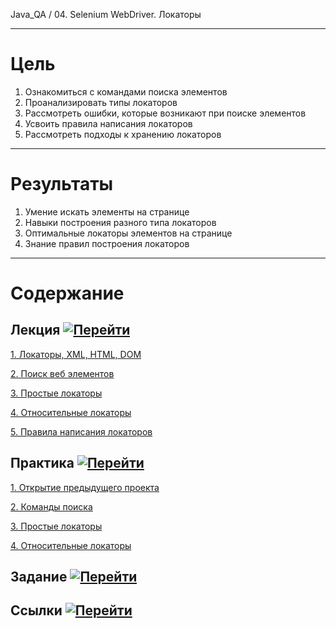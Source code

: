 Java_QA / 04. Selenium WebDriver. Локаторы

***

# Цель

1. Ознакомиться с командами поиска элементов
2. Проанализировать типы локаторов
3. Рассмотреть ошибки, которые возникают при поиске элементов
4. Усвоить правила написания локаторов
5. Рассмотреть подходы к хранению локаторов

***

# Результаты

1. Умение искать элементы на странице
2. Навыки построения разного типа локаторов 
3. Оптимальные локаторы элементов на странице
4. Знание правил построения локаторов

***

# Содержание

## Лекция [![Перейти](https://img.shields.io/badge/-%D0%9F%D0%B5%D1%80%D0%B5%D0%B9%D1%82%D0%B8-blue)](1.%20Лекция.md)

[1. Локаторы, XML, HTML, DOM](1.%20Лекция.md#1-Локаторы,-XML,-HTML,-DOM)

[2. Поиск веб элементов](1.%20Лекция.md#2-Поиск-веб-элементов)

[3. Простые локаторы](1.%20Лекция.md#3-Простые-локаторы)

[4. Относительные локаторы](1.%20Лекция.md#4-Относительные-локаторы)

[5. Правила написания локаторов](1.%20Лекция.md#5-Правила-написания-локаторов)

## Практика [![Перейти](https://img.shields.io/badge/-%D0%9F%D0%B5%D1%80%D0%B5%D0%B9%D1%82%D0%B8-blue)](2.%20Практика.md)

[1. Открытие предыдущего проекта](2.%20Практика.md#1-Открытие-предыдущего-проекта)

[2. Команды поиска](2.%20Практика.md#2-Команды-поиска)

[3. Простые локаторы](2.%20Практика.md#3-Простые-локаторы)

[4. Относительные локаторы](2.%20Практика.md#4-Относительные-локаторы)

## Задание [![Перейти](https://img.shields.io/badge/-%D0%9F%D0%B5%D1%80%D0%B5%D0%B9%D1%82%D0%B8-blue)](3.%20Задание.md)

## Ссылки [![Перейти](https://img.shields.io/badge/-%D0%9F%D0%B5%D1%80%D0%B5%D0%B9%D1%82%D0%B8-blue)](4.%20Ссылки.md)